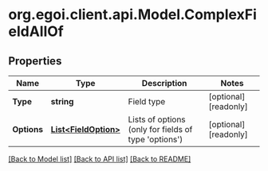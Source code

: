 
# org.egoi.client.api.Model.ComplexFieldAllOf

## Properties

Name | Type | Description | Notes
------------ | ------------- | ------------- | -------------
**Type** | **string** | Field type | [optional] [readonly] 
**Options** | [**List&lt;FieldOption&gt;**](FieldOption.md) | Lists of options (only for fields of type &#39;options&#39;) | [optional] [readonly] 

[[Back to Model list]](../README.md#documentation-for-models)
[[Back to API list]](../README.md#documentation-for-api-endpoints)
[[Back to README]](../README.md)

